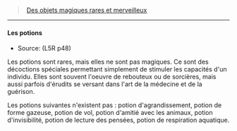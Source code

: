 ﻿---
!GenericItem
Id: l5r_magic_hd.md#les-potions
ParentLink: l5r_magic_hd.md#des-objets-magiques-rares-et-merveilleux
Name: Les potions
ParentName: Des objets magiques rares et merveilleux
NameLevel: 4
Source: (L5R p48)
Attributes: {}
---
> [Des objets magiques rares et merveilleux](hd_l5r_magic.md)

---

#### Les potions

- Source: (L5R p48)

Les potions sont rares, mais elles ne sont pas magiques. Ce sont des décoctions spéciales permettant simplement de stimuler les capacités d'un individu. Elles sont souvent l'oeuvre de rebouteux ou de sorcières, mais aussi parfois d'érudits se versant dans l'art de la médecine et de la guérison.

Les potions suivantes n'existent pas : potion d'agrandissement, potion de forme gazeuse, potion de vol, potion d'amitié avec les animaux, potion d'invisibilité, potion de lecture des pensées, potion de respiration aquatique.

